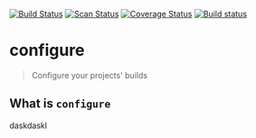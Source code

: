 [![Build Status](https://travis-ci.org/hotgloupi/configure.svg?branch=master)](https://travis-ci.org/hotgloupi/configure)
[![Scan Status](https://scan.coverity.com/projects/4064/badge.svg)](https://scan.coverity.com/projects/4064)
[![Coverage Status](https://coveralls.io/repos/hotgloupi/configure/badge.svg?branch=master)](https://coveralls.io/r/hotgloupi/configure?branch=master)
[![Build status](https://ci.appveyor.com/api/projects/status/9m3dpenqbakd6nf0/branch/master?svg=true)](https://ci.appveyor.com/project/hotgloupi/configure/branch/master)

# configure

> Configure your projects' builds

## What is `configure`

daskdaskl

